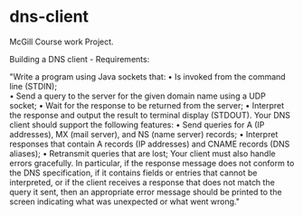 # dns-client

McGill Course work Project. 

Building a DNS client - Requirements:

"Write a program using Java sockets that:
• Is invoked from the command line (STDIN); <br>
• Send a query to the server for the given domain name using a UDP socket;
• Wait for the response to be returned from the server;
• Interpret the response and output the result to terminal display (STDOUT).
Your DNS client should support the following features:
• Send queries for A (IP addresses), MX (mail server), and NS (name server) records;
• Interpret responses that contain A records (IP addresses) and CNAME records (DNS aliases);
• Retransmit queries that are lost;
Your client must also handle errors gracefully. In particular, if the response message does not conform to the DNS specification, if it contains fields or entries that cannot be interpreted, or if the client receives a response that does not match the query it sent, then an appropriate error message should be printed to the screen indicating what was unexpected or what went wrong."
